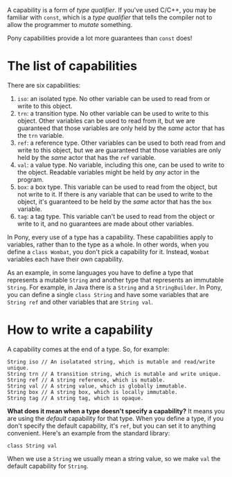 A capability is a form of _type qualifier_. If you've used C/C++, you may be familiar with `const`, which is a _type qualifier_ that tells the compiler not to allow the programmer to _mutate_ something.

Pony capabilities provide a lot more guarantees than `const` does!

# The list of capabilities

There are six capabilities:

1. `iso`: an isolated type. No other variable can be used to read from or write to this object.
2. `trn`: a transition type. No other variable can be used to write to this object. Other variables can be used to read from it, but we are guaranteed that those variables are only held by the _same_ actor that has the `trn` variable.
3. `ref`: a reference type. Other variables can be used to both read from and write to this object, but we are guaranteed that those variables are only held by the _same_ actor that has the `ref` variable.
4. `val`: a value type. No variable, including this one, can be used to write to the object. Readable variables might be held by _any_ actor in the program.
5. `box`: a box type. This variable can be used to read from the object, but not write to it. If there is any variable that can be used to write to the object, it's guaranteed to be held by the _same_ actor that has the `box` variable.
6. `tag`: a tag type. This variable can't be used to read from the object or write to it, and no guarantees are made about other variables.

In Pony, every use of a type has a capability. These capabilities apply to variables, rather than to the type as a whole. In other words, when you define a `class Wombat`, you don't pick a capability for it. Instead, `Wombat` variables each have their own capability.

As an example, in some languages you have to define a type that represents a mutable `String` and another type that represents an immutable `String`. For example, in Java there is a `String` and a `StringBuilder`. In Pony, you can define a single `class String` and have some variables that are `String ref` and other variables that are `String val`.

# How to write a capability

A capability comes at the end of a type. So, for example:

```
String iso // An isolatated string, which is mutable and read/write unique.
String trn // A transition string, which is mutable and write unique.
String ref // A string reference, which is mutable.
String val // A string value, which is globally immutable.
String box // A string box, which is locally immutable.
String tag // A string tag, which is opaque.
```

__What does it mean when a type doesn't specify a capability?__ It means you are using the _default_ capability for that type. When you define a type, if you don't specify the default capability, it's `ref`, but you can set it to anything convenient. Here's an example from the standard library:

```
class String val
```

When we use a `String` we usually mean a string value, so we make `val` the default capability for `String`.
